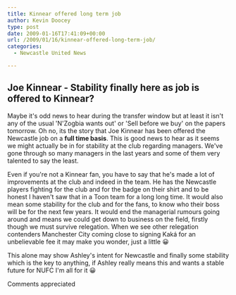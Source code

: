 ```yaml
---
title: Kinnear offered long term job
author: Kevin Doocey
type: post
date: 2009-01-16T17:41:09+00:00
url: /2009/01/16/kinnear-offered-long-term-job/
categories:
  - Newcastle United News

---
```

## Joe Kinnear - Stability finally here as job is offered to Kinnear?

Maybe it's odd news to hear during the transfer window but at least it isn't any of the usual 'N'Zogbia wants out' or 'Sell before we buy' on the papers tomorrow. Oh no, its the story that Joe Kinnear has been offered the Newcastle job on a **full time basis**. This is good news to hear as it seems we might actually be in for stability at the club regarding managers. We've gone through so many managers in the last years and some of them very talented to say the least.

Even if you're not a Kinnear fan, you have to say that he's made a lot of improvements at the club and indeed in the team. He has the Newcastle players fighting for the club and for the badge on their shirt and to be honest I haven't saw that in a Toon team for a long long time. It would also mean some stability for the club and for the fans, to know who their boss will be for the next few years. It would end the managerial rumours going around and means we could get down to business on the field, firstly though we must survive relegation. When we see other relegation contenders Manchester City coming close to signing Kaká for an unbelievable fee it may make you wonder, just a little 😀

This alone may show Ashley's intent for Newcastle and finally some stability which is the key to anything, if Ashley really means this and wants a stable future for NUFC I'm all for it 😀

Comments appreciated
